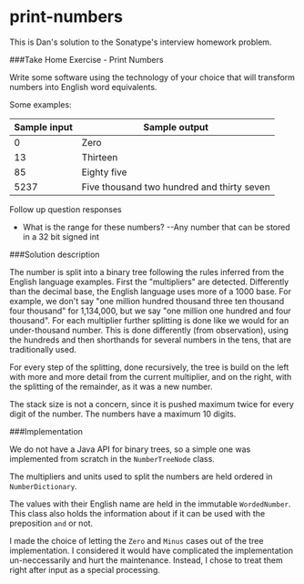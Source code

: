 # print-numbers

This is Dan's solution to the Sonatype's interview homework problem.

###Take Home Exercise - Print Numbers

Write some software using the technology of your choice that will transform numbers into English word equivalents.

Some examples:



| Sample input | Sample output |
|--------------|---------------|
| 0 | Zero |
| 13 | Thirteen |
| 85 | Eighty five |
| 5237 | Five thousand two hundred and thirty seven |



Follow up question responses
- What is the range for these numbers?
--Any number that can be stored in a 32 bit signed int

###Solution description

The number is split into a binary tree following the rules inferred from the English language examples.
First the "multipliers" are detected. Differently than the decimal base, the English language uses more of a 1000 base. For example, we don't say "one million hundred thousand three ten thousand four thousand" for 1,134,000, but we say "one million one hundred and four thousand". 
For each multiplier further splitting is done like we would for an under-thousand number. This is done differently (from observation), using the hundreds and then shorthands for several numbers in the tens, that are traditionally used.

For every step of the splitting, done recursively, the tree is build on the left with more and more detail from the current multiplier, and on the right, with the splitting of the remainder, as it was a new number.

The stack size is not a concern, since it is pushed maximum twice for every digit of the number. The numbers have a maximum 10 digits.

###Implementation

We do not have a Java API for binary trees, so a simple one was implemented from scratch in the `NumberTreeNode` class.

The multipliers and units used to split the numbers are held ordered in `NumberDictionary`.

The values with their English name are held in the immutable `WordedNumber`. This class also holds the information about if it can be used with the preposition `and` or not.

I made the choice of letting the `Zero` and `Minus` cases out of the tree implementation. I considered it would have complicated the implementation un-neccessarily and hurt the maintenance. Instead, I chose to treat them right after input as a special processing.

